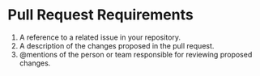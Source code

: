 # Pull Request Requirements
1. A reference to a related issue in your repository.
2. A description of the changes proposed in the pull request.
3. @mentions of the person or team responsible for reviewing proposed changes.
